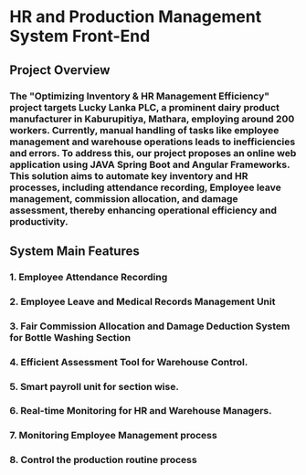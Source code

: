 # HR and Production Management System Front-End

## Project Overview

### The "Optimizing Inventory & HR Management Efficiency" project targets Lucky Lanka PLC, a prominent dairy product manufacturer in Kaburupitiya, Mathara, employing around 200 workers. Currently, manual handling of tasks like employee management and warehouse operations leads to inefficiencies and errors. To address this, our project proposes an online web application using JAVA Spring Boot and Angular Frameworks. This solution aims to automate key inventory and HR processes, including attendance recording, Employee leave management, commission allocation, and damage assessment, thereby enhancing operational efficiency and productivity.


## System Main Features

### 1. Employee Attendance Recording
### 2. Employee Leave and Medical Records Management Unit
### 3. Fair Commission Allocation and Damage Deduction System for Bottle Washing Section
### 4. Efficient  Assessment Tool for Warehouse Control.
### 5. Smart payroll unit for section wise.
### 6. Real-time Monitoring for HR and Warehouse Managers.
### 7. Monitoring Employee Management process
### 8. Control the production routine process



